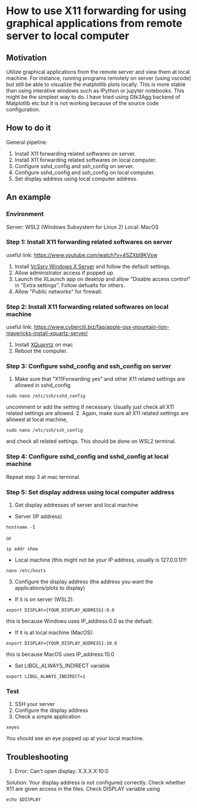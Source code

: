 # How to use X11 forwarding for using graphical applications from remote server to local computer
## Motivation
Utilize graphical applications from the remote server and view them at local machine. For instance, running programs remotely on server (using vscode) but still be able to visualize the matplotlib plots locally.
This is more stable than using interative windows such as IPython or jupyter notebooks. This might be the simplest way to do. I have tried using Gtk3Agg backend of Matplotlib etc but it is not working because of the source code configuration.

## How to do it
General pipeline:
1. Install X11 forwarding related softwares on server.
2. Install X11 forwarding related softwares on local computer.
3. Configure sshd_config and ssh_config on server.
4. Configure sshd_config and ssh_config on local computer.
5. Set display address using local computer address.

## An example
### Environment
Server: WSL2 (Windows Subsystem for Linux 2) 
Local: MacOS

### Step 1: Install X11 forwarding related softwares on server
useful link: https://www.youtube.com/watch?v=4SZXbl9KVsw
1. Install [VcSsrv Windows X Server](https://sourceforge.net/projects/vcxsrv/) and follow the default settings.
2. Allow administrator access if popped up.
3. Launch the XLaunch app on desktop and allow "Disable access control" in "Extra settings". Follow defualts for others.
4. Allow "Public networks" for firewall.

### Step 2: Install X11 forwarding related softwares on local machine
useful link: https://www.cyberciti.biz/faq/apple-osx-mountain-lion-mavericks-install-xquartz-server/
1. Install [XQuanrtz](https://www.xquartz.org) on mac 
2. Reboot the computer.

### Step 3: Configure sshd_config and ssh_config on server
1. Make sure that "X11Forwarding yes" and other X11 related settings are allowed in sshd_config
```
sudo nano /etc/ssh/sshd_config
```
uncomment or add the setting if necessary. Usually just check all X11 related settings are allowed.
2. Again, make sure all X11 related settings are allowed at local machine,
```
sudo nano /etc/ssh/ssh_config
```
and check all related settings. This should be done on WSL2 terminal.

### Step 4: Configure sshd_config and sshd_config at local machine
Repeat step 3 at mac terminal.

### Step 5: Set display address using local computer address
1. Get display addresses of server and local machine
  - Server (IP address)
  ```
  hostname -I
  ```
  or
  ```
  ip addr show
  ```
  - Local machine (this might not be your IP address, usually is 127.0.0.1)!!!
  ```
  nano /etc/hosts
  ```
  
3. Configure the display address (the address you want the applications/plots to display)
  - If it is on server (WSL2):
  ```
  export DISPLAY={YOUR_DISPLAY_ADDRESS}:0.0
  ```
  this is because Windows uses IP_address:0.0 as the defualt.
  - If it is at local machine (MacOS):
  ```
  export DISPLAY={YOUR_DISPLAY_ADDRESS}:10.0
  ```
  this is because MacOS uses IP_address:10.0
  - Set LIBGL_ALWAYS_INDIRECT variable
  ```
  export LIBGL_ALWAYS_INDIRECT=1
  ```

### Test
1. SSH your server
2. Configure the display address
3. Check a simple application
```
xeyes
```
You should see an eye popped up at your local machine.

## Troubleshooting
1. Error: Can't open display: X.X.X.X:10:0

Solution: Your display address is not configured correctly. Check whether X11 are given access in the files. Check DISPLAY variable using
```
echo $DISPLAY
```
